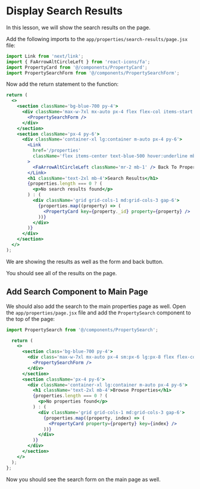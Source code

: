 # Display Search Results

In this lesson, we will show the search results on the page.

Add the following imports to the `app/properties/search-results/page.jsx` file:

```jsx
import Link from 'next/link';
import { FaArrowAltCircleLeft } from 'react-icons/fa';
import PropertyCard from '@/components/PropertyCard';
import PropertySearchForm from '@/components/PropertySearchForm';
```

Now add the return statement to the function:

```jsx
return (
  <>
    <section className='bg-blue-700 py-4'>
      <div className='max-w-7xl mx-auto px-4 flex flex-col items-start sm:px-6 lg:px-8'>
        <PropertySearchForm />
      </div>
    </section>
    <section className='px-4 py-6'>
      <div className='container-xl lg:container m-auto px-4 py-6'>
        <Link
          href='/properties'
          className='flex items-center text-blue-500 hover:underline mb-3'
        >
          <FaArrowAltCircleLeft className='mr-2 mb-1' /> Back To Properties
        </Link>
        <h1 className='text-2xl mb-4'>Search Results</h1>
        {properties.length === 0 ? (
          <p>No search results found</p>
        ) : (
          <div className='grid grid-cols-1 md:grid-cols-3 gap-6'>
            {properties.map((property) => (
              <PropertyCard key={property._id} property={property} />
            ))}
          </div>
        )}
      </div>
    </section>
  </>
);
```

We are showing the results as well as the form and back button.

You should see all of the results on the page.

## Add Search Component to Main Page

We should also add the search to the main properties page as well. Open the `app/properties/page.jsx` file and add the `PropertySearch` component to the top of the page:

```jsx
import PropertySearch from '@/components/PropertySearch';
```

```jsx
  return (
    <>
      <section class='bg-blue-700 py-4'>
        <div class='max-w-7xl mx-auto px-4 sm:px-6 lg:px-8 flex flex-col items-start'>
          <PropertySearchForm />
        </div>
      </section>
      <section className='px-4 py-6'>
        <div className='container-xl lg:container m-auto px-4 py-6'>
          <h1 className='text-2xl mb-4'>Browse Properties</h1>
          {properties.length === 0 ? (
            <p>No properties found</p>
          ) : (
            <div className='grid grid-cols-1 md:grid-cols-3 gap-6'>
              {properties.map((property, index) => (
                <PropertyCard property={property} key={index} />
              ))}
            </div>
          )}
        </div>
      </section>
    </>
  );
};
```

Now you should see the search form on the main page as well.
